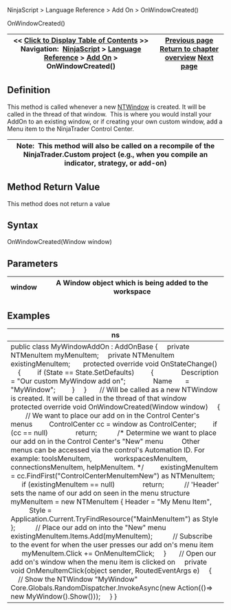 ﻿
NinjaScript > Language Reference > Add On > OnWindowCreated()

OnWindowCreated()

| << [Click to Display Table of Contents](onwindowcreated.md) >> **Navigation:**     [NinjaScript](ninjascript-1.md) > [Language Reference](language_reference_wip-1.md) > [Add On](add_on-1.md) > OnWindowCreated() | [Previous page](numerictextbox-1.md) [Return to chapter overview](add_on-1.md) [Next page](onwindowdestroyed-1.md) |
| --- | --- |
## Definition
This method is called whenever a new [NTWindow](ntwindow-1.md) is created. It will be called in the thread of that window.  This is where you would install your AddOn to an existing window, or if creating your own custom window, add a Menu item to the NinjaTrader Control Center.
 

| Note:  This method will also be called on a recompile of the NinjaTrader.Custom project (e.g., when you compile an indicator, strategy, or add-on) |
| --- |
## 
## 
## Method Return Value
This method does not return a value
## 
## Syntax
OnWindowCreated(Window window)
 
## Parameters

| window | A Window object which is being added to the workspace |
| --- | --- |
## 
## 
## Examples

| ns |
| --- |
| public class MyWindowAddOn : AddOnBase {      private NTMenuItem myMenuItem;      private NTMenuItem existingMenuItem;        protected override void OnStateChange()      {          if (State == State.SetDefaults)          {                Description = "Our custom MyWindow add on";                Name       = "MyWindow";          }      }        // Will be called as a new NTWindow is created. It will be called in the thread of that window      protected override void OnWindowCreated(Window window)      {          // We want to place our add on in the Control Center's menus          ControlCenter cc = window as ControlCenter;          if (cc == null)                return;            /* Determine we want to place our add on in the Control Center's "New" menu           Other menus can be accessed via the control's Automation ID. For example: toolsMenuItem,             workspacesMenuItem, connectionsMenuItem, helpMenuItem. */          existingMenuItem = cc.FindFirst("ControlCenterMenuItemNew") as NTMenuItem;          if (existingMenuItem == null)                return;            // 'Header' sets the name of our add on seen in the menu structure          myMenuItem = new NTMenuItem { Header = "My Menu Item",                Style = Application.Current.TryFindResource("MainMenuItem") as Style };            // Place our add on into the "New" menu          existingMenuItem.Items.Add(myMenuItem);            // Subscribe to the event for when the user presses our add on's menu item          myMenuItem.Click += OnMenuItemClick;      }        // Open our add on's window when the menu item is clicked on      private void OnMenuItemClick(object sender, RoutedEventArgs e)      {          // Show the NTWindow "MyWindow"          Core.Globals.RandomDispatcher.InvokeAsync(new Action(()=> new MyWindow().Show()));      } } |
